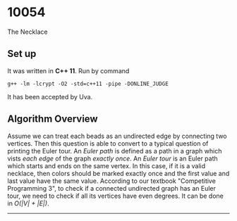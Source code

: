 # 10054
The Necklace

## Set up

It was written in **C++ 11**. Run by command

``g++ -lm -lcrypt -O2 -std=c++11 -pipe -DONLINE_JUDGE``

It has been accepted by Uva.

## Algorithm Overview

Assume we can treat each beads as an undirected edge by connecting two vertices. Then this  question is able to convert to a typical question of printing the Euler tour. An *Euler path* is defined as a path in a graph which vists *each edge* of the graph *exactly once*. An *Euler tour* is an Euler path which starts and ends on the same vertex. In this case, if it is a valid necklace, then colors should be marked exactly once and the first value and last value have the same value. According to our textbook "Competitive Programming 3", to check if a connected undirected graph has an Euler tour, we need to check if all its vertices have even degrees. It can be done in *O(|V| + |E|)*.

---


